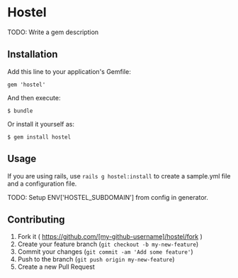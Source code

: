 # Hostel

TODO: Write a gem description

## Installation

Add this line to your application's Gemfile:

    gem 'hostel'

And then execute:

    $ bundle

Or install it yourself as:

    $ gem install hostel

## Usage

If you are using rails, use `rails g hostel:install` to create a sample.yml file
and a configuration file.

TODO: Setup ENV['HOSTEL_SUBDOMAIN'] from config in generator.

## Contributing

1. Fork it ( https://github.com/[my-github-username]/hostel/fork )
2. Create your feature branch (`git checkout -b my-new-feature`)
3. Commit your changes (`git commit -am 'Add some feature'`)
4. Push to the branch (`git push origin my-new-feature`)
5. Create a new Pull Request
